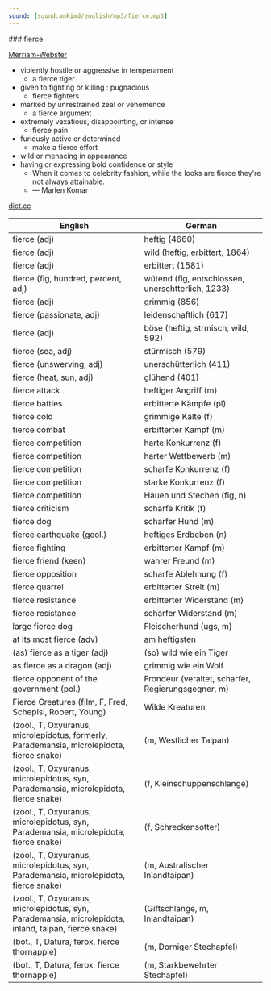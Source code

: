 ```yaml
---
sound: [sound:ankimd/english/mp3/fierce.mp3]
---
```


\### fierce

[Merriam-Webster](https://www.merriam-webster.com/dictionary/fierce)

- violently hostile or aggressive in temperament
    - a fierce tiger
- given to fighting or killing : pugnacious
    - fierce fighters
- marked by unrestrained zeal or vehemence
    - a fierce argument
- extremely vexatious, disappointing, or intense
    - fierce pain
- furiously active or determined
    - make a fierce effort
- wild or menacing in appearance
- having or expressing bold confidence or style
    - When it comes to celebrity fashion, while the looks are fierce they're not always attainable.
    - — Marlen Komar

[dict.cc](https://www.dict.cc/fierce)

| English        | German       |
| -------------- | ------------ |
| fierce (adj) | heftig (4660) |
| fierce (adj) | wild (heftig, erbittert, 1864) |
| fierce (adj) | erbittert (1581) |
| fierce (fig, hundred, percent, adj) | wütend (fig, entschlossen, unerschtterlich, 1233) |
| fierce (adj) | grimmig (856) |
| fierce (passionate, adj) | leidenschaftlich (617) |
| fierce (adj) | böse (heftig, strmisch, wild, 592) |
| fierce (sea, adj) | stürmisch (579) |
| fierce (unswerving, adj) | unerschütterlich (411) |
| fierce (heat, sun, adj) | glühend (401) |
| fierce attack | heftiger Angriff (m) |
| fierce battles | erbitterte Kämpfe (pl) |
| fierce cold | grimmige Kälte (f) |
| fierce combat | erbitterter Kampf (m) |
| fierce competition | harte Konkurrenz (f) |
| fierce competition | harter Wettbewerb (m) |
| fierce competition | scharfe Konkurrenz (f) |
| fierce competition | starke Konkurrenz (f) |
| fierce competition | Hauen und Stechen (fig, n) |
| fierce criticism | scharfe Kritik (f) |
| fierce dog | scharfer Hund (m) |
| fierce earthquake (geol.) | heftiges Erdbeben (n) |
| fierce fighting | erbitterter Kampf (m) |
| fierce friend (keen) | wahrer Freund (m) |
| fierce opposition | scharfe Ablehnung (f) |
| fierce quarrel | erbitterter Streit (m) |
| fierce resistance | erbitterter Widerstand (m) |
| fierce resistance | scharfer Widerstand (m) |
| large fierce dog | Fleischerhund (ugs, m) |
| at its most fierce (adv) | am heftigsten |
| (as) fierce as a tiger (adj) | (so) wild wie ein Tiger |
| as fierce as a dragon (adj) | grimmig wie ein Wolf |
| fierce opponent of the government (pol.) | Frondeur (veraltet, scharfer, Regierungsgegner, m) |
| Fierce Creatures (film, F, Fred, Schepisi, Robert, Young) | Wilde Kreaturen |
|  (zool., T, Oxyuranus, microlepidotus, formerly, Parademansia, microlepidota, fierce snake) |  (m, Westlicher Taipan) |
|  (zool., T, Oxyuranus, microlepidotus, syn, Parademansia, microlepidota, fierce snake) |  (f, Kleinschuppenschlange) |
|  (zool., T, Oxyuranus, microlepidotus, syn, Parademansia, microlepidota, fierce snake) |  (f, Schreckensotter) |
|  (zool., T, Oxyuranus, microlepidotus, syn, Parademansia, microlepidota, fierce snake) |  (m, Australischer Inlandtaipan) |
|  (zool., T, Oxyuranus, microlepidotus, syn, Parademansia, microlepidota, inland, taipan, fierce snake) |  (Giftschlange, m, Inlandtaipan) |
|  (bot., T, Datura, ferox, fierce thornapple) |  (m, Dorniger Stechapfel) |
|  (bot., T, Datura, ferox, fierce thornapple) |  (m, Starkbewehrter Stechapfel) |
